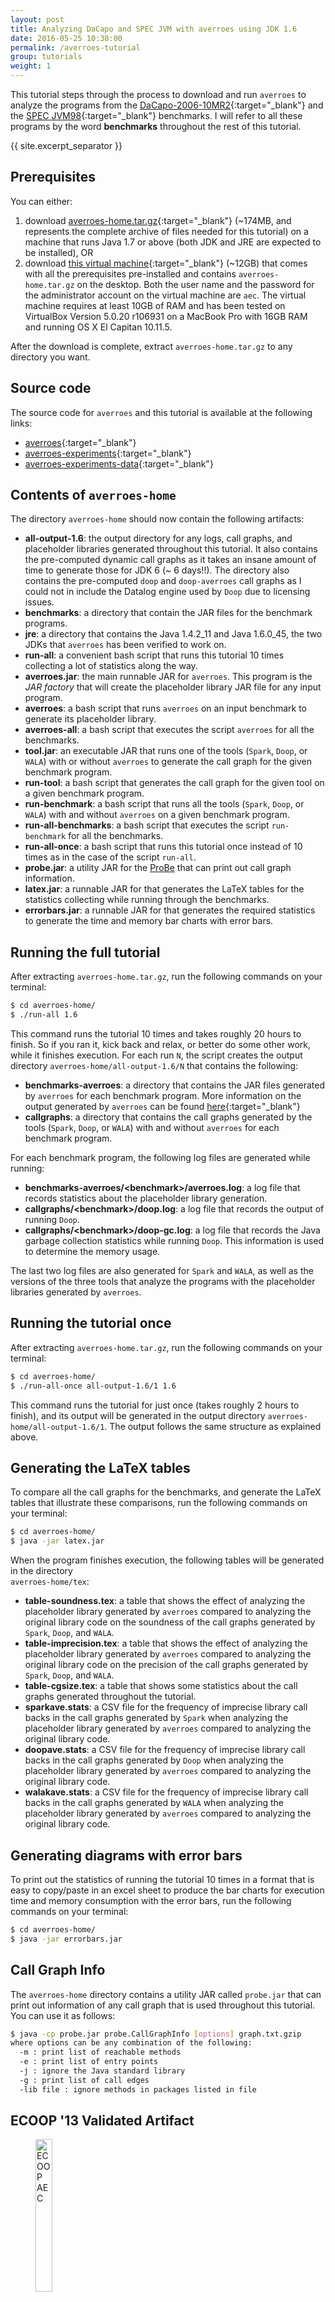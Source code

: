 ```yaml
---
layout: post
title: Analyzing DaCapo and SPEC JVM with averroes using JDK 1.6
date: 2016-05-25 10:38:00
permalink: /averroes-tutorial
group: tutorials
weight: 1
---
```


This tutorial steps through the process to download and run `averroes` to analyze the programs from the
[DaCapo-2006-10MR2](http://sourceforge.net/projects/dacapobench/files/archive/2006-10-MR2/){:target="_blank"}
and the [SPEC JVM98](http://www.spec.org/jvm98/){:target="_blank"} benchmarks. I will refer to all these
programs by the word **benchmarks** throughout the rest of this tutorial.

{{ site.excerpt_separator }}

## Prerequisites ##
You can either:

1. download [averroes-home.tar.gz](http://bit.ly/averroes-home){:target="_blank"} (~174MB, and represents the complete archive of files needed for this tutorial) on a machine that runs Java 1.7 or above (both JDK and JRE are expected to be installed), OR
2. download [this virtual machine](http://bit.ly/averroes-vm){:target="_blank"} (~12GB) that comes with all the prerequisites pre-installed and contains `averroes-home.tar.gz` on the desktop. Both the user name and the password for the administrator account on the virtual machine are `aec`. The virtual machine requires at least 10GB of RAM and has been tested on VirtualBox Version 5.0.20 r106931 on a MacBook Pro with 16GB RAM and running OS X El Capitan 10.11.5.  

After the download is complete, extract `averroes-home.tar.gz` to any directory you want.

## Source code ##
The source code for `averroes` and this tutorial is available at the following links:

* [averroes](https://github.com/karimhamdanali/averroes){:target="_blank"}
* [averroes-experiments](https://github.com/karimhamdanali/averroes-experiments){:target="_blank"}
* [averroes-experiments-data](https://github.com/karimhamdanali/averroes-experiments-data){:target="_blank"}

## Contents of `averroes-home` ##
The directory `averroes-home` should now contain the following artifacts:

* **all-output-1.6**: the output directory for any logs, call graphs, and placeholder libraries generated throughout this tutorial. It also contains the pre-computed dynamic call graphs as it takes an insane amount of time to generate those for JDK 6 (~ 6 days!!). The directory also contains the pre-computed `doop` and `doop-averroes` call graphs as I could not in include the Datalog engine used by `Doop` due to licensing issues.
* **benchmarks**: a directory that contain the JAR files for the benchmark programs.
* **jre**: a directory that contains the Java 1.4.2\_11 and Java 1.6.0\_45, the two JDKs that `averroes` has been verified to work on.
* **run-all**: a convenient bash script that runs this tutorial 10 times collecting a lot of statistics along the way.
* **averroes.jar**: the main runnable JAR for `averroes`. This program is the *JAR factory* that will create the placeholder library JAR file for any input program.
* **averroes**: a bash script that runs `averroes` on an input benchmark to generate its placeholder library.
* **averroes-all**: a bash script that executes the script `averroes` for all the benchmarks.
* **tool.jar**: an executable JAR that runs one of the tools (`Spark`, `Doop`, or `WALA`) with or without `averroes` to generate the call graph for the given benchmark program.
* **run-tool**: a bash script that generates the call graph for the given tool on a given benchmark program.
* **run-benchmark**: a bash script that runs all the tools (`Spark`, `Doop`, or `WALA`) with and without `averroes` on a given benchmark program.
* **run-all-benchmarks**: a bash script that executes the script `run-benchmark` for all the benchmarks.
* **run-all-once**: a bash script that runs this tutorial once instead of 10 times as in the case of the script `run-all`.
* **probe.jar**: a utility JAR for the [ProBe](https://github.com/karimhamdanali/probe) that can print out call graph information.
* **latex.jar**: a runnable JAR for that generates the LaTeX tables for the statistics collecting while running through the benchmarks.
* **errorbars.jar**: a runnable JAR for that generates the required statistics to generate the time and memory bar charts with error bars.

## Running the full tutorial ##
After extracting `averroes-home.tar.gz`, run the following commands on your terminal:

~~~bash
$ cd averroes-home/
$ ./run-all 1.6
~~~
This command runs the tutorial 10 times and takes roughly 20 hours to finish. So if you ran it, kick back and relax, or better do some other work, while it finishes execution. For each run `N`, the script creates the output directory `averroes-home/all-output-1.6/N` that contains the following:

* **benchmarks-averroes**: a directory that contains the JAR files generated by `averroes` for each benchmark program. More information on the output generated by `averroes` can be found [here](https://github.com/karimhamdanali/averroes){:target="_blank"}
* **callgraphs**: a directory that contains the call graphs generated by the tools (`Spark`, `Doop`, or `WALA`) with and without `averroes` for each benchmark program.

For each benchmark program, the following log files are generated while running:

* **benchmarks-averroes/&lt;benchmark&gt;/averroes.log**: a log file that records statistics about the placeholder library generation.
* **callgraphs/&lt;benchmark&gt;/doop.log**: a log file that records the output of running `Doop`.
* **callgraphs/&lt;benchmark&gt;/doop-gc.log**: a log file that records the Java garbage collection statistics while running `Doop`. This information is used to determine the memory usage.

The last two log files are also generated for `Spark` and `WALA`, as well as the versions of the three tools that analyze the programs with the placeholder libraries generated by `averroes`.

## Running the tutorial once ##

After extracting `averroes-home.tar.gz`, run the following commands on your terminal:

~~~bash
$ cd averroes-home/
$ ./run-all-once all-output-1.6/1 1.6
~~~
This command runs the tutorial for just once (takes roughly 2 hours to finish), and its output will be generated in the output directory `averroes-home/all-output-1.6/1`. The output follows the same structure as explained above.

## Generating the LaTeX tables ##
To compare all the call graphs for the benchmarks, and generate the LaTeX tables that illustrate these comparisons, run the following commands on your terminal:

~~~bash
$ cd averroes-home/
$ java -jar latex.jar
~~~
When the program finishes execution, the following tables will be generated in the directory  
`averroes-home/tex`:

* **table-soundness.tex**: a table that shows the effect of analyzing the placeholder library generated by `averroes` compared to analyzing the original library code on the soundness of the call graphs generated by `Spark`, `Doop`, and `WALA`.
* **table-imprecision.tex**: a table that shows the effect of analyzing the placeholder library generated by `averroes` compared to analyzing the original library code on the precision of the call graphs generated by `Spark`, `Doop`, and `WALA`.
* **table-cgsize.tex**: a table that shows some statistics about the call graphs generated throughout the tutorial.
* **sparkave.stats**: a CSV file for the frequency of imprecise library call backs in the call graphs generated by `Spark` when analyzing the placeholder library generated by `averroes` compared to analyzing the original library code.
* **doopave.stats**: a CSV file for the frequency of imprecise library call backs in the call graphs generated by `Doop` when analyzing the placeholder library generated by `averroes` compared to analyzing the original library code.
* **walakave.stats**: a CSV file for the frequency of imprecise library call backs in the call graphs generated by `WALA` when analyzing the placeholder library generated by `averroes` compared to analyzing the original library code.

## Generating diagrams with error bars ##
To print out the statistics of running the tutorial 10 times in a format that is easy to copy/paste in an excel sheet to produce the bar charts for execution time and memory consumption with the error bars, run the following commands on your terminal:

~~~bash
$ cd averroes-home/
$ java -jar errorbars.jar
~~~

## Call Graph Info ##
The `averroes-home` directory contains a utility JAR called `probe.jar` that can print out information of any call
graph that is used throughout this tutorial. You can use it as follows:

~~~bash
$ java -cp probe.jar probe.CallGraphInfo [options] graph.txt.gzip
where options can be any combination of the following:
  -m : print list of reachable methods
  -e : print list of entry points
  -j : ignore the Java standard library
  -g : print list of call edges
  -lib file : ignore methods in packages listed in file
~~~

## ECOOP &#39;13 Validated Artifact ##

<figure>
	<img width="25%" src="{{ "/resources/images/aec-badge-ecoop.png" |  prepend: site.baseurl }}" alt="ECOOP AEC"/>
</figure>

Most of the experiments that are discussed in the tutorial above was part of the artifact we have submitted to ECOOP &#39;13 in Montpellier, France. `averroes` has been verified by the Artifact Evaluation Committee to be consistent, complete, well-documented, and easy to reuse.
